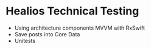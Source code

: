 # Healios Technical Testing
- Using architecture components MVVM with RxSwift
- Save posts into Core Data
- Unitests
